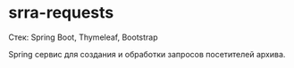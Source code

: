 # srra-requests
Стек: Spring Boot, Thymeleaf, Bootstrap

Spring сервис для создания и обработки запросов посетителей архива.

